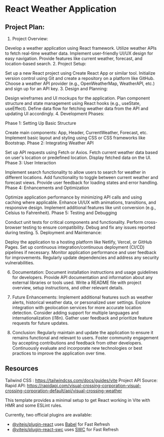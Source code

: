 #  React Weather Application

## Project Plan:

1. Project Overview:

Develop a weather application using React framework.
Utilize weather APIs to fetch real-time weather data.
Implement user-friendly UI/UX design for easy navigation.
Provide features like current weather, forecast, and location-based search.
2. Project Setup:


Set up a new React project using Create React App or similar tool.
Initialize version control using Git and create a repository on a platform like GitHub.
Choose a weather API provider (e.g., OpenWeatherMap, WeatherAPI, etc.) and sign up for an API key.
3. Design and Planning:


Design wireframes and UI mockups for the application.
Plan component structure and state management using React hooks (e.g., useState, useEffect).
Define data flow for fetching weather data from the API and updating UI accordingly.
4. Development Phases:


Phase 1: Setting Up Basic Structure


Create main components: App, Header, CurrentWeather, Forecast, etc.
Implement basic layout and styling using CSS or CSS frameworks like Bootstrap.
Phase 2: Integrating Weather API


Set up API requests using Fetch or Axios.
Fetch current weather data based on user's location or predefined location.
Display fetched data on the UI.
Phase 3: User Interaction


Implement search functionality to allow users to search for weather in different locations.
Add functionality to toggle between current weather and forecast views.
Provide user feedback for loading states and error handling.
Phase 4: Enhancements and Optimization


Optimize application performance by minimizing API calls and using caching where applicable.
Enhance UI/UX with animations, transitions, and responsive design.
Implement additional features like unit conversion (e.g., Celsius to Fahrenheit).
Phase 5: Testing and Debugging


Conduct unit tests for critical components and functionality.
Perform cross-browser testing to ensure compatibility.
Debug and fix any issues reported during testing.
5. Deployment and Maintenance:


Deploy the application to a hosting platform like Netlify, Vercel, or GitHub Pages.
Set up continuous integration/continuous deployment (CI/CD) pipelines if necessary.
Monitor application performance and user feedback for improvements.
Regularly update dependencies and address any security vulnerabilities.

6. Documentation:
Document installation instructions and usage guidelines for developers.
Provide API documentation and information about any external libraries or tools used.
Write a README file with project overview, setup instructions, and other relevant details.

7. Future Enhancements:
Implement additional features such as weather alerts, historical weather data, or personalized user settings.
Explore integration with geolocation services for more accurate location detection.
Consider adding support for multiple languages and internationalization (i18n).
Gather user feedback and prioritize feature requests for future updates.

8. Conclusion:
Regularly maintain and update the application to ensure it remains functional and relevant to users.
Foster community engagement by accepting contributions and feedback from other developers.
Continuously evaluate and incorporate new technologies or best practices to improve the application over time.

## Resources
Tailwind CSS : https://tailwindcss.com/docs/guides/vite
Project API Source: Rapid API: https://rapidapi.com/visual-crossing-corporation-visual-crossing-corporation-default/api/visual-crossing-weather

This template provides a minimal setup to get React working in Vite with HMR and some ESLint rules.

Currently, two official plugins are available:

- [@vitejs/plugin-react](https://github.com/vitejs/vite-plugin-react/blob/main/packages/plugin-react/README.md) uses [Babel](https://babeljs.io/) for Fast Refresh
- [@vitejs/plugin-react-swc](https://github.com/vitejs/vite-plugin-react-swc) uses [SWC](https://swc.rs/) for Fast Refresh
